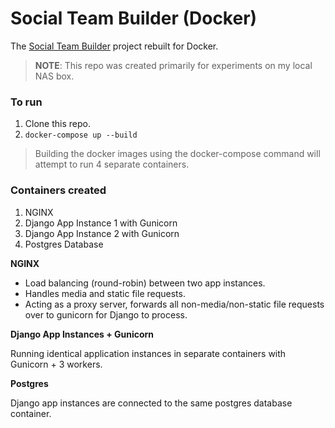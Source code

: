 # Social Team Builder (Docker)

The [Social Team Builder](https://github.com/crhowell/social-team-builder) project rebuilt for Docker.

> **NOTE**: This repo was created primarily for experiments on my local NAS box.

### To run

1. Clone this repo.
2. `docker-compose up --build` 

> Building the docker images using the docker-compose command will attempt to run 4 separate containers.

### Containers created

1. NGINX
2. Django App Instance 1 with Gunicorn
3. Django App Instance 2 with Gunicorn
4. Postgres Database

**NGINX**

* Load balancing (round-robin) between two app instances.
* Handles media and static file requests.
* Acting as a proxy server, forwards all non-media/non-static file requests over to gunicorn for Django to process.

**Django App Instances + Gunicorn**

Running identical application instances in separate containers with Gunicorn + 3 workers.

**Postgres**

Django app instances are connected to the same postgres database container.